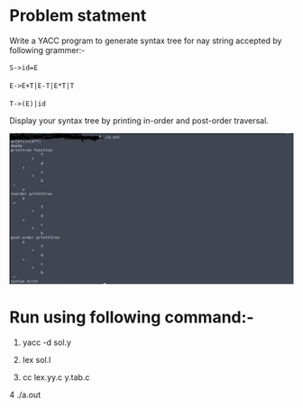 # Problem statment
Write a YACC program to generate syntax tree for nay string accepted by following grammer:-

	S->id=E
	
	E->E+T|E-T|E*T|T
	
	T->(E)|id
Display your syntax tree by printing in-order and post-order traversal.

![Output ](/image1.png?raw=true)

# Run using following command:-
1. yacc -d sol.y

2. lex sol.l

3. cc lex.yy.c y.tab.c

4 ./a.out
